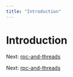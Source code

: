```yaml
---
title: "Introduction"
---
```


# Introduction

Next: [rpc-and-threads](rpc-and-threads.md)

Next: [rpc-and-threads](rpc-and-threads.md)
